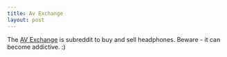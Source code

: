 ```yaml
---
title: Av Exchange
layout: post
---
```


The [AV Exchange](http://reddit.com/r/avexchange) is subreddit to buy and sell headphones. Beware - it can become addictive. :)